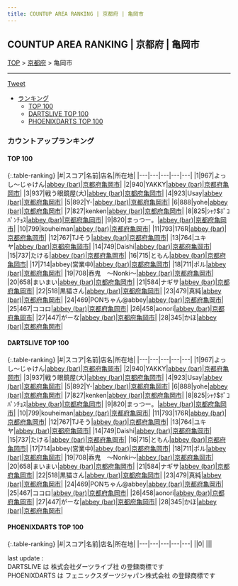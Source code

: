 ```yaml
---
title: COUNTUP AREA RANKING | 京都府 | 亀岡市
---
```

## COUNTUP AREA RANKING | 京都府 | 亀岡市

[TOP](/darts/rank/) > [京都府](/darts/rank/京都府/) > 亀岡市

___

<a href="https://twitter.com/share?ref_src=twsrc%5Etfw" data-text="COUNTUP AREA RANKING | 京都府亀岡市" class="twitter-share-button" data-hashtags="DARTSLIVE,PHOENIXDARTS,darts,ダーツ" data-show-count="false">Tweet</a>

* [ランキング](#カウントアップランキング)
    * [TOP 100](#top-100)
    * [DARTSLIVE TOP 100](#dartslive-top-100)
    * [PHOENIXDARTS TOP 100](#phoenixdarts-top-100)

### カウントアップランキング

#### TOP 100



{:.table-ranking}
|#|スコア|名前|店名|所在地|
|---|---|---|---|---|
|1|967|<span class="rank-name-dl">よっし～じゃけん</span>|<a href="https://search.dartslive.com/jp/shop/89675e52c0843d3758d385ea46352d8f">abbey (bar)</a>|<a href="/darts/rank/京都府/亀岡市">京都府亀岡市</a>|
|2|940|<span class="rank-name-dl">YAKKY</span>|<a href="https://search.dartslive.com/jp/shop/89675e52c0843d3758d385ea46352d8f">abbey (bar)</a>|<a href="/darts/rank/京都府/亀岡市">京都府亀岡市</a>|
|3|937|<span class="rank-name-dl">戦う眼鏡屋(大)</span>|<a href="https://search.dartslive.com/jp/shop/89675e52c0843d3758d385ea46352d8f">abbey (bar)</a>|<a href="/darts/rank/京都府/亀岡市">京都府亀岡市</a>|
|4|923|<span class="rank-name-dl">Usay</span>|<a href="https://search.dartslive.com/jp/shop/89675e52c0843d3758d385ea46352d8f">abbey (bar)</a>|<a href="/darts/rank/京都府/亀岡市">京都府亀岡市</a>|
|5|892|<span class="rank-name-dl">Y-</span>|<a href="https://search.dartslive.com/jp/shop/89675e52c0843d3758d385ea46352d8f">abbey (bar)</a>|<a href="/darts/rank/京都府/亀岡市">京都府亀岡市</a>|
|6|888|<span class="rank-name-dl">yohe</span>|<a href="https://search.dartslive.com/jp/shop/89675e52c0843d3758d385ea46352d8f">abbey (bar)</a>|<a href="/darts/rank/京都府/亀岡市">京都府亀岡市</a>|
|7|827|<span class="rank-name-dl">kenken</span>|<a href="https://search.dartslive.com/jp/shop/89675e52c0843d3758d385ea46352d8f">abbey (bar)</a>|<a href="/darts/rank/京都府/亀岡市">京都府亀岡市</a>|
|8|825|<span class="rank-name-dl">ｼｬｸ$ﾎﾟｺﾊﾟﾝﾁｮｽ</span>|<a href="https://search.dartslive.com/jp/shop/89675e52c0843d3758d385ea46352d8f">abbey (bar)</a>|<a href="/darts/rank/京都府/亀岡市">京都府亀岡市</a>|
|9|820|<span class="rank-name-dl">まっつー。</span>|<a href="https://search.dartslive.com/jp/shop/89675e52c0843d3758d385ea46352d8f">abbey (bar)</a>|<a href="/darts/rank/京都府/亀岡市">京都府亀岡市</a>|
|10|799|<span class="rank-name-dl">kouheiman</span>|<a href="https://search.dartslive.com/jp/shop/89675e52c0843d3758d385ea46352d8f">abbey (bar)</a>|<a href="/darts/rank/京都府/亀岡市">京都府亀岡市</a>|
|11|793|<span class="rank-name-dl">176R</span>|<a href="https://search.dartslive.com/jp/shop/89675e52c0843d3758d385ea46352d8f">abbey (bar)</a>|<a href="/darts/rank/京都府/亀岡市">京都府亀岡市</a>|
|12|767|<span class="rank-name-dl">TJそう</span>|<a href="https://search.dartslive.com/jp/shop/89675e52c0843d3758d385ea46352d8f">abbey (bar)</a>|<a href="/darts/rank/京都府/亀岡市">京都府亀岡市</a>|
|13|764|<span class="rank-name-dl">ユキヤ</span>|<a href="https://search.dartslive.com/jp/shop/89675e52c0843d3758d385ea46352d8f">abbey (bar)</a>|<a href="/darts/rank/京都府/亀岡市">京都府亀岡市</a>|
|14|749|<span class="rank-name-dl">Daishi</span>|<a href="https://search.dartslive.com/jp/shop/89675e52c0843d3758d385ea46352d8f">abbey (bar)</a>|<a href="/darts/rank/京都府/亀岡市">京都府亀岡市</a>|
|15|737|<span class="rank-name-dl">たける</span>|<a href="https://search.dartslive.com/jp/shop/89675e52c0843d3758d385ea46352d8f">abbey (bar)</a>|<a href="/darts/rank/京都府/亀岡市">京都府亀岡市</a>|
|16|715|<span class="rank-name-dl">ともん</span>|<a href="https://search.dartslive.com/jp/shop/89675e52c0843d3758d385ea46352d8f">abbey (bar)</a>|<a href="/darts/rank/京都府/亀岡市">京都府亀岡市</a>|
|17|714|<span class="rank-name-dl">abbey(営業中)</span>|<a href="https://search.dartslive.com/jp/shop/89675e52c0843d3758d385ea46352d8f">abbey (bar)</a>|<a href="/darts/rank/京都府/亀岡市">京都府亀岡市</a>|
|18|711|<span class="rank-name-dl">ポル</span>|<a href="https://search.dartslive.com/jp/shop/89675e52c0843d3758d385ea46352d8f">abbey (bar)</a>|<a href="/darts/rank/京都府/亀岡市">京都府亀岡市</a>|
|19|708|<span class="rank-name-dl">呑鬼　〜Nonki〜</span>|<a href="https://search.dartslive.com/jp/shop/89675e52c0843d3758d385ea46352d8f">abbey (bar)</a>|<a href="/darts/rank/京都府/亀岡市">京都府亀岡市</a>|
|20|658|<span class="rank-name-dl">まいまい</span>|<a href="https://search.dartslive.com/jp/shop/89675e52c0843d3758d385ea46352d8f">abbey (bar)</a>|<a href="/darts/rank/京都府/亀岡市">京都府亀岡市</a>|
|21|584|<span class="rank-name-dl">ナギサ</span>|<a href="https://search.dartslive.com/jp/shop/89675e52c0843d3758d385ea46352d8f">abbey (bar)</a>|<a href="/darts/rank/京都府/亀岡市">京都府亀岡市</a>|
|22|518|<span class="rank-name-dl">黒猫さん</span>|<a href="https://search.dartslive.com/jp/shop/89675e52c0843d3758d385ea46352d8f">abbey (bar)</a>|<a href="/darts/rank/京都府/亀岡市">京都府亀岡市</a>|
|23|479|<span class="rank-name-dl">真純</span>|<a href="https://search.dartslive.com/jp/shop/89675e52c0843d3758d385ea46352d8f">abbey (bar)</a>|<a href="/darts/rank/京都府/亀岡市">京都府亀岡市</a>|
|24|469|<span class="rank-name-dl">PONちゃん@abbey</span>|<a href="https://search.dartslive.com/jp/shop/89675e52c0843d3758d385ea46352d8f">abbey (bar)</a>|<a href="/darts/rank/京都府/亀岡市">京都府亀岡市</a>|
|25|467|<span class="rank-name-dl">ココロ</span>|<a href="https://search.dartslive.com/jp/shop/89675e52c0843d3758d385ea46352d8f">abbey (bar)</a>|<a href="/darts/rank/京都府/亀岡市">京都府亀岡市</a>|
|26|458|<span class="rank-name-dl">aonori</span>|<a href="https://search.dartslive.com/jp/shop/89675e52c0843d3758d385ea46352d8f">abbey (bar)</a>|<a href="/darts/rank/京都府/亀岡市">京都府亀岡市</a>|
|27|447|<span class="rank-name-dl">がーな</span>|<a href="https://search.dartslive.com/jp/shop/89675e52c0843d3758d385ea46352d8f">abbey (bar)</a>|<a href="/darts/rank/京都府/亀岡市">京都府亀岡市</a>|
|28|345|<span class="rank-name-dl">かほ</span>|<a href="https://search.dartslive.com/jp/shop/89675e52c0843d3758d385ea46352d8f">abbey (bar)</a>|<a href="/darts/rank/京都府/亀岡市">京都府亀岡市</a>|


#### DARTSLIVE TOP 100



{:.table-ranking}
|#|スコア|名前|店名|所在地|
|---|---|---|---|---|
|1|967|<span class="rank-name-dl">よっし～じゃけん</span>|<a href="https://search.dartslive.com/jp/shop/89675e52c0843d3758d385ea46352d8f">abbey (bar)</a>|<a href="/darts/rank/京都府/亀岡市">京都府亀岡市</a>|
|2|940|<span class="rank-name-dl">YAKKY</span>|<a href="https://search.dartslive.com/jp/shop/89675e52c0843d3758d385ea46352d8f">abbey (bar)</a>|<a href="/darts/rank/京都府/亀岡市">京都府亀岡市</a>|
|3|937|<span class="rank-name-dl">戦う眼鏡屋(大)</span>|<a href="https://search.dartslive.com/jp/shop/89675e52c0843d3758d385ea46352d8f">abbey (bar)</a>|<a href="/darts/rank/京都府/亀岡市">京都府亀岡市</a>|
|4|923|<span class="rank-name-dl">Usay</span>|<a href="https://search.dartslive.com/jp/shop/89675e52c0843d3758d385ea46352d8f">abbey (bar)</a>|<a href="/darts/rank/京都府/亀岡市">京都府亀岡市</a>|
|5|892|<span class="rank-name-dl">Y-</span>|<a href="https://search.dartslive.com/jp/shop/89675e52c0843d3758d385ea46352d8f">abbey (bar)</a>|<a href="/darts/rank/京都府/亀岡市">京都府亀岡市</a>|
|6|888|<span class="rank-name-dl">yohe</span>|<a href="https://search.dartslive.com/jp/shop/89675e52c0843d3758d385ea46352d8f">abbey (bar)</a>|<a href="/darts/rank/京都府/亀岡市">京都府亀岡市</a>|
|7|827|<span class="rank-name-dl">kenken</span>|<a href="https://search.dartslive.com/jp/shop/89675e52c0843d3758d385ea46352d8f">abbey (bar)</a>|<a href="/darts/rank/京都府/亀岡市">京都府亀岡市</a>|
|8|825|<span class="rank-name-dl">ｼｬｸ$ﾎﾟｺﾊﾟﾝﾁｮｽ</span>|<a href="https://search.dartslive.com/jp/shop/89675e52c0843d3758d385ea46352d8f">abbey (bar)</a>|<a href="/darts/rank/京都府/亀岡市">京都府亀岡市</a>|
|9|820|<span class="rank-name-dl">まっつー。</span>|<a href="https://search.dartslive.com/jp/shop/89675e52c0843d3758d385ea46352d8f">abbey (bar)</a>|<a href="/darts/rank/京都府/亀岡市">京都府亀岡市</a>|
|10|799|<span class="rank-name-dl">kouheiman</span>|<a href="https://search.dartslive.com/jp/shop/89675e52c0843d3758d385ea46352d8f">abbey (bar)</a>|<a href="/darts/rank/京都府/亀岡市">京都府亀岡市</a>|
|11|793|<span class="rank-name-dl">176R</span>|<a href="https://search.dartslive.com/jp/shop/89675e52c0843d3758d385ea46352d8f">abbey (bar)</a>|<a href="/darts/rank/京都府/亀岡市">京都府亀岡市</a>|
|12|767|<span class="rank-name-dl">TJそう</span>|<a href="https://search.dartslive.com/jp/shop/89675e52c0843d3758d385ea46352d8f">abbey (bar)</a>|<a href="/darts/rank/京都府/亀岡市">京都府亀岡市</a>|
|13|764|<span class="rank-name-dl">ユキヤ</span>|<a href="https://search.dartslive.com/jp/shop/89675e52c0843d3758d385ea46352d8f">abbey (bar)</a>|<a href="/darts/rank/京都府/亀岡市">京都府亀岡市</a>|
|14|749|<span class="rank-name-dl">Daishi</span>|<a href="https://search.dartslive.com/jp/shop/89675e52c0843d3758d385ea46352d8f">abbey (bar)</a>|<a href="/darts/rank/京都府/亀岡市">京都府亀岡市</a>|
|15|737|<span class="rank-name-dl">たける</span>|<a href="https://search.dartslive.com/jp/shop/89675e52c0843d3758d385ea46352d8f">abbey (bar)</a>|<a href="/darts/rank/京都府/亀岡市">京都府亀岡市</a>|
|16|715|<span class="rank-name-dl">ともん</span>|<a href="https://search.dartslive.com/jp/shop/89675e52c0843d3758d385ea46352d8f">abbey (bar)</a>|<a href="/darts/rank/京都府/亀岡市">京都府亀岡市</a>|
|17|714|<span class="rank-name-dl">abbey(営業中)</span>|<a href="https://search.dartslive.com/jp/shop/89675e52c0843d3758d385ea46352d8f">abbey (bar)</a>|<a href="/darts/rank/京都府/亀岡市">京都府亀岡市</a>|
|18|711|<span class="rank-name-dl">ポル</span>|<a href="https://search.dartslive.com/jp/shop/89675e52c0843d3758d385ea46352d8f">abbey (bar)</a>|<a href="/darts/rank/京都府/亀岡市">京都府亀岡市</a>|
|19|708|<span class="rank-name-dl">呑鬼　〜Nonki〜</span>|<a href="https://search.dartslive.com/jp/shop/89675e52c0843d3758d385ea46352d8f">abbey (bar)</a>|<a href="/darts/rank/京都府/亀岡市">京都府亀岡市</a>|
|20|658|<span class="rank-name-dl">まいまい</span>|<a href="https://search.dartslive.com/jp/shop/89675e52c0843d3758d385ea46352d8f">abbey (bar)</a>|<a href="/darts/rank/京都府/亀岡市">京都府亀岡市</a>|
|21|584|<span class="rank-name-dl">ナギサ</span>|<a href="https://search.dartslive.com/jp/shop/89675e52c0843d3758d385ea46352d8f">abbey (bar)</a>|<a href="/darts/rank/京都府/亀岡市">京都府亀岡市</a>|
|22|518|<span class="rank-name-dl">黒猫さん</span>|<a href="https://search.dartslive.com/jp/shop/89675e52c0843d3758d385ea46352d8f">abbey (bar)</a>|<a href="/darts/rank/京都府/亀岡市">京都府亀岡市</a>|
|23|479|<span class="rank-name-dl">真純</span>|<a href="https://search.dartslive.com/jp/shop/89675e52c0843d3758d385ea46352d8f">abbey (bar)</a>|<a href="/darts/rank/京都府/亀岡市">京都府亀岡市</a>|
|24|469|<span class="rank-name-dl">PONちゃん@abbey</span>|<a href="https://search.dartslive.com/jp/shop/89675e52c0843d3758d385ea46352d8f">abbey (bar)</a>|<a href="/darts/rank/京都府/亀岡市">京都府亀岡市</a>|
|25|467|<span class="rank-name-dl">ココロ</span>|<a href="https://search.dartslive.com/jp/shop/89675e52c0843d3758d385ea46352d8f">abbey (bar)</a>|<a href="/darts/rank/京都府/亀岡市">京都府亀岡市</a>|
|26|458|<span class="rank-name-dl">aonori</span>|<a href="https://search.dartslive.com/jp/shop/89675e52c0843d3758d385ea46352d8f">abbey (bar)</a>|<a href="/darts/rank/京都府/亀岡市">京都府亀岡市</a>|
|27|447|<span class="rank-name-dl">がーな</span>|<a href="https://search.dartslive.com/jp/shop/89675e52c0843d3758d385ea46352d8f">abbey (bar)</a>|<a href="/darts/rank/京都府/亀岡市">京都府亀岡市</a>|
|28|345|<span class="rank-name-dl">かほ</span>|<a href="https://search.dartslive.com/jp/shop/89675e52c0843d3758d385ea46352d8f">abbey (bar)</a>|<a href="/darts/rank/京都府/亀岡市">京都府亀岡市</a>|


#### PHOENIXDARTS TOP 100



{:.table-ranking}
|#|スコア|名前|店名|所在地|
|---|---|---|---|---|
||0|<span class="rank-name-dl"> </span>|<a href=""></a>|<a href="/darts/rank//"></a>|


<div class="footer border-top border-gray-light mt-5 pt-3 text-right text-gray">
    last update : <span style="font-weight: italic" id="foot_last_modified"></span><br />
    DARTSLIVE は 株式会社ダーツライブ社 の登録商標です<br />
    PHOENIXDARTS は フェニックスダーツジャパン株式会社 の登録商標です<br />
</div>

<script src="https://cdnjs.cloudflare.com/ajax/libs/jquery.tablesorter/2.31.3/js/jquery.tablesorter.min.js" integrity="sha512-qzgd5cYSZcosqpzpn7zF2ZId8f/8CHmFKZ8j7mU4OUXTNRd5g+ZHBPsgKEwoqxCtdQvExE5LprwwPAgoicguNg==" crossorigin="anonymous" referrerpolicy="no-referrer"></script>
<link rel="stylesheet" href="https://cdnjs.cloudflare.com/ajax/libs/jquery.tablesorter/2.31.3/css/theme.default.min.css" integrity="sha512-wghhOJkjQX0Lh3NSWvNKeZ0ZpNn+SPVXX1Qyc9OCaogADktxrBiBdKGDoqVUOyhStvMBmJQ8ZdMHiR3wuEq8+w==" crossorigin="anonymous" referrerpolicy="no-referrer" />
<script>
$(function() {
    $(".table-ranking").tablesorter({sortList:[[0, 0]]});
    $("#foot_last_modified").text(formatDate(new Date(document.lastModified), 'yyyy-MM-dd HH:mm:ss'));
});
</script>

<script async src="https://platform.twitter.com/widgets.js" charset="utf-8"></script>